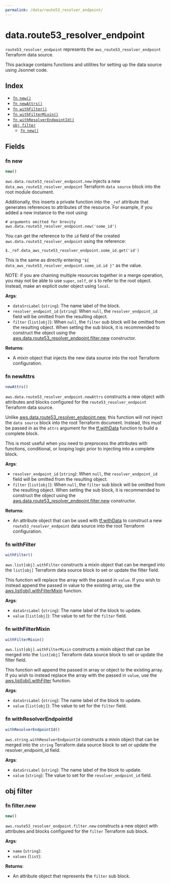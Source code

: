 ```yaml
---
permalink: /data/route53_resolver_endpoint/
---
```


# data.route53_resolver_endpoint

`route53_resolver_endpoint` represents the `aws_route53_resolver_endpoint` Terraform data source.



This package contains functions and utilities for setting up the data source using Jsonnet code.


## Index

* [`fn new()`](#fn-new)
* [`fn newAttrs()`](#fn-newattrs)
* [`fn withFilter()`](#fn-withfilter)
* [`fn withFilterMixin()`](#fn-withfiltermixin)
* [`fn withResolverEndpointId()`](#fn-withresolverendpointid)
* [`obj filter`](#obj-filter)
  * [`fn new()`](#fn-filternew)

## Fields

### fn new

```ts
new()
```


`aws.data.route53_resolver_endpoint.new` injects a new `data_aws_route53_resolver_endpoint` Terraform `data source`
block into the root module document.

Additionally, this inserts a private function into the `_ref` attribute that generates references to attributes of the
resource. For example, if you added a new instance to the root using:

    # arguments omitted for brevity
    aws.data.route53_resolver_endpoint.new('some_id')

You can get the reference to the `id` field of the created `aws.data.route53_resolver_endpoint` using the reference:

    $._ref.data_aws_route53_resolver_endpoint.some_id.get('id')

This is the same as directly entering `"${ data_aws_route53_resolver_endpoint.some_id.id }"` as the value.

NOTE: if you are chaining multiple resources together in a merge operation, you may not be able to use `super`, `self`,
or `$` to refer to the root object. Instead, make an explicit outer object using `local`.

**Args**:
  - `dataSrcLabel` (`string`): The name label of the block.
  - `resolver_endpoint_id` (`string`):  When `null`, the `resolver_endpoint_id` field will be omitted from the resulting object.
  - `filter` (`list[obj]`):  When `null`, the `filter` sub block will be omitted from the resulting object. When setting the sub block, it is recommended to construct the object using the [aws.data.route53_resolver_endpoint.filter.new](#fn-route53_resolver_endpointfilternew) constructor.

**Returns**:
- A mixin object that injects the new data source into the root Terraform configuration.


### fn newAttrs

```ts
newAttrs()
```


`aws.data.route53_resolver_endpoint.newAttrs` constructs a new object with attributes and blocks configured for the `route53_resolver_endpoint`
Terraform data source.

Unlike [aws.data.route53_resolver_endpoint.new](#fn-route53_resolver_endpointnew), this function will not inject the `data source`
block into the root Terraform document. Instead, this must be passed in as the `attrs` argument for the
[tf.withData](https://github.com/tf-libsonnet/core/tree/main/docs#fn-withdata) function to build a complete block.

This is most useful when you need to preprocess the attributes with functions, conditional, or looping logic prior to
injecting into a complete block.

**Args**:
  - `resolver_endpoint_id` (`string`):  When `null`, the `resolver_endpoint_id` field will be omitted from the resulting object.
  - `filter` (`list[obj]`):  When `null`, the `filter` sub block will be omitted from the resulting object. When setting the sub block, it is recommended to construct the object using the [aws.data.route53_resolver_endpoint.filter.new](#fn-route53_resolver_endpointfilternew) constructor.

**Returns**:
  - An attribute object that can be used with [tf.withData](https://github.com/tf-libsonnet/core/tree/main/docs#fn-withdata) to construct a new `route53_resolver_endpoint` data source into the root Terraform configuration.


### fn withFilter

```ts
withFilter()
```

`aws.list[obj].withFilter` constructs a mixin object that can be merged into the `list[obj]`
Terraform data source block to set or update the filter field.

This function will replace the array with the passed in `value`. If you wish to instead append the
passed in value to the existing array, use the [aws.list[obj].withFilterMixin](TODO) function.


**Args**:
  - `dataSrcLabel` (`string`): The name label of the block to update.
  - `value` (`list[obj]`): The value to set for the `filter` field.


### fn withFilterMixin

```ts
withFilterMixin()
```

`aws.list[obj].withFilterMixin` constructs a mixin object that can be merged into the `list[obj]`
Terraform data source block to set or update the filter field.

This function will append the passed in array or object to the existing array. If you wish
to instead replace the array with the passed in `value`, use the [aws.list[obj].withFilter](TODO)
function.


**Args**:
  - `dataSrcLabel` (`string`): The name label of the block to update.
  - `value` (`list[obj]`): The value to set for the `filter` field.


### fn withResolverEndpointId

```ts
withResolverEndpointId()
```

`aws.string.withResolverEndpointId` constructs a mixin object that can be merged into the `string`
Terraform data source block to set or update the resolver_endpoint_id field.



**Args**:
  - `dataSrcLabel` (`string`): The name label of the block to update.
  - `value` (`string`): The value to set for the `resolver_endpoint_id` field.


## obj filter



### fn filter.new

```ts
new()
```


`aws.route53_resolver_endpoint.filter.new` constructs a new object with attributes and blocks configured for the `filter`
Terraform sub block.



**Args**:
  - `name` (`string`): 
  - `values` (`list`): 

**Returns**:
  - An attribute object that represents the `filter` sub block.
